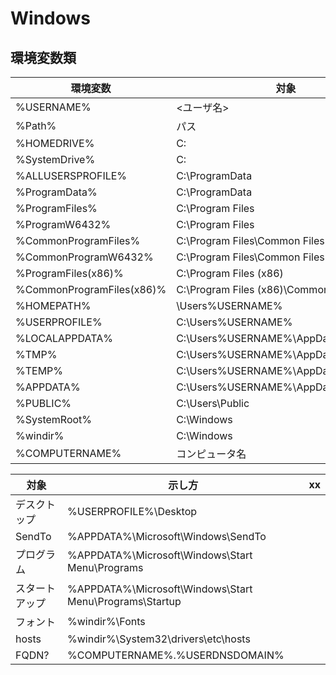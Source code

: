 # Windows

## 環境変数類

| 環境変数 | 対象 | xx |
|---|---|---|
| %USERNAME% | <ユーザ名> |
| %Path% | パス |
| %HOMEDRIVE% | C: |
| %SystemDrive% | C: |
| %ALLUSERSPROFILE% | C:\ProgramData |
| %ProgramData% | C:\ProgramData |
| %ProgramFiles% | C:\Program Files |
| %ProgramW6432% | C:\Program Files |
| %CommonProgramFiles% | C:\Program Files\Common Files |
| %CommonProgramW6432% | C:\Program Files\Common Files |
| %ProgramFiles(x86)% | C:\Program Files (x86) |
| %CommonProgramFiles(x86)% | C:\Program Files (x86)\Common Files |
| %HOMEPATH% | \Users\%USERNAME% |
| %USERPROFILE% | C:\Users\%USERNAME% |
| %LOCALAPPDATA% | C:\Users\%USERNAME%\AppData\Local |
| %TMP% | C:\Users\%USERNAME%\AppData\Local\Temp |
| %TEMP% | C:\Users\%USERNAME%\AppData\Local\Temp |
| %APPDATA% | C:\Users\%USERNAME%\AppData\Roaming |
| %PUBLIC% | C:\Users\Public |
| %SystemRoot% | C:\Windows |
| %windir% | C:\Windows |
| %COMPUTERNAME% | コンピュータ名 |

| 対象 | 示し方 | xx |
|---|---|---|
| デスクトップ | %USERPROFILE%\Desktop |
| SendTo | %APPDATA%\Microsoft\Windows\SendTo |
| プログラム | %APPDATA%\Microsoft\Windows\Start Menu\Programs |
| スタートアップ | %APPDATA%\Microsoft\Windows\Start Menu\Programs\Startup |
| フォント | %windir%\Fonts |
| hosts | %windir%\System32\drivers\etc\hosts |
| FQDN? | %COMPUTERNAME%.%USERDNSDOMAIN% |

